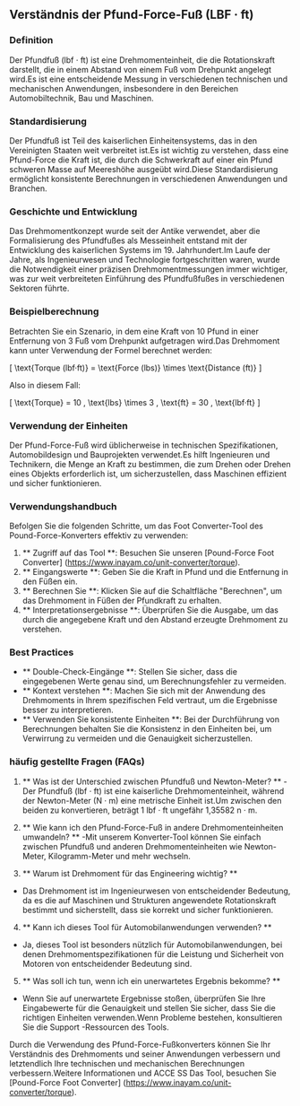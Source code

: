 ## Verständnis der Pfund-Force-Fuß (LBF · ft)

### Definition
Der Pfundfuß (lbf · ft) ist eine Drehmomenteinheit, die die Rotationskraft darstellt, die in einem Abstand von einem Fuß vom Drehpunkt angelegt wird.Es ist eine entscheidende Messung in verschiedenen technischen und mechanischen Anwendungen, insbesondere in den Bereichen Automobiltechnik, Bau und Maschinen.

### Standardisierung
Der Pfundfuß ist Teil des kaiserlichen Einheitensystems, das in den Vereinigten Staaten weit verbreitet ist.Es ist wichtig zu verstehen, dass eine Pfund-Force die Kraft ist, die durch die Schwerkraft auf einer ein Pfund schweren Masse auf Meereshöhe ausgeübt wird.Diese Standardisierung ermöglicht konsistente Berechnungen in verschiedenen Anwendungen und Branchen.

### Geschichte und Entwicklung
Das Drehmomentkonzept wurde seit der Antike verwendet, aber die Formalisierung des Pfundfußes als Messeinheit entstand mit der Entwicklung des kaiserlichen Systems im 19. Jahrhundert.Im Laufe der Jahre, als Ingenieurwesen und Technologie fortgeschritten waren, wurde die Notwendigkeit einer präzisen Drehmomentmessungen immer wichtiger, was zur weit verbreiteten Einführung des Pfundfußfußes in verschiedenen Sektoren führte.

### Beispielberechnung
Betrachten Sie ein Szenario, in dem eine Kraft von 10 Pfund in einer Entfernung von 3 Fuß vom Drehpunkt aufgetragen wird.Das Drehmoment kann unter Verwendung der Formel berechnet werden:

\[ \text{Torque (lbf·ft)} = \text{Force (lbs)} \times \text{Distance (ft)} \]

Also in diesem Fall:

\[ \text{Torque} = 10 \, \text{lbs} \times 3 \, \text{ft} = 30 \, \text{lbf·ft} \]

### Verwendung der Einheiten
Der Pfund-Force-Fuß wird üblicherweise in technischen Spezifikationen, Automobildesign und Bauprojekten verwendet.Es hilft Ingenieuren und Technikern, die Menge an Kraft zu bestimmen, die zum Drehen oder Drehen eines Objekts erforderlich ist, um sicherzustellen, dass Maschinen effizient und sicher funktionieren.

### Verwendungshandbuch
Befolgen Sie die folgenden Schritte, um das Foot Converter-Tool des Pound-Force-Konverters effektiv zu verwenden:

1. ** Zugriff auf das Tool **: Besuchen Sie unseren [Pound-Force Foot Converter] (https://www.inayam.co/unit-converter/torque).
2. ** Eingangswerte **: Geben Sie die Kraft in Pfund und die Entfernung in den Füßen ein.
3. ** Berechnen Sie **: Klicken Sie auf die Schaltfläche "Berechnen", um das Drehmoment in Füßen der Pfundkraft zu erhalten.
4. ** Interpretationsergebnisse **: Überprüfen Sie die Ausgabe, um das durch die angegebene Kraft und den Abstand erzeugte Drehmoment zu verstehen.

### Best Practices
- ** Double-Check-Eingänge **: Stellen Sie sicher, dass die eingegebenen Werte genau sind, um Berechnungsfehler zu vermeiden.
- ** Kontext verstehen **: Machen Sie sich mit der Anwendung des Drehmoments in Ihrem spezifischen Feld vertraut, um die Ergebnisse besser zu interpretieren.
- ** Verwenden Sie konsistente Einheiten **: Bei der Durchführung von Berechnungen behalten Sie die Konsistenz in den Einheiten bei, um Verwirrung zu vermeiden und die Genauigkeit sicherzustellen.

### häufig gestellte Fragen (FAQs)

1. ** Was ist der Unterschied zwischen Pfundfuß und Newton-Meter? **
-Der Pfundfuß (lbf · ft) ist eine kaiserliche Drehmomenteinheit, während der Newton-Meter (N · m) eine metrische Einheit ist.Um zwischen den beiden zu konvertieren, beträgt 1 lbf · ft ungefähr 1,35582 n · m.

2. ** Wie kann ich den Pfund-Force-Fuß in andere Drehmomenteinheiten umwandeln? **
-Mit unserem Konverter-Tool können Sie einfach zwischen Pfundfuß und anderen Drehmomenteinheiten wie Newton-Meter, Kilogramm-Meter und mehr wechseln.

3. ** Warum ist Drehmoment für das Engineering wichtig? **
- Das Drehmoment ist im Ingenieurwesen von entscheidender Bedeutung, da es die auf Maschinen und Strukturen angewendete Rotationskraft bestimmt und sicherstellt, dass sie korrekt und sicher funktionieren.

4. ** Kann ich dieses Tool für Automobilanwendungen verwenden? **
- Ja, dieses Tool ist besonders nützlich für Automobilanwendungen, bei denen Drehmomentspezifikationen für die Leistung und Sicherheit von Motoren von entscheidender Bedeutung sind.

5. ** Was soll ich tun, wenn ich ein unerwartetes Ergebnis bekomme? **
- Wenn Sie auf unerwartete Ergebnisse stoßen, überprüfen Sie Ihre Eingabewerte für die Genauigkeit und stellen Sie sicher, dass Sie die richtigen Einheiten verwenden.Wenn Probleme bestehen, konsultieren Sie die Support -Ressourcen des Tools.

Durch die Verwendung des Pfund-Force-Fußkonverters können Sie Ihr Verständnis des Drehmoments und seiner Anwendungen verbessern und letztendlich Ihre technischen und mechanischen Berechnungen verbessern.Weitere Informationen und ACCE SS Das Tool, besuchen Sie [Pound-Force Foot Converter] (https://www.inayam.co/unit-converter/torque).